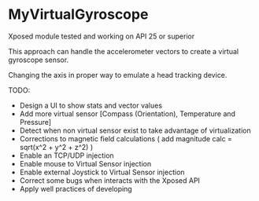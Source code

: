 # MyVirtualGyroscope
Xposed module tested and working on API 25 or superior

This approach can handle the accelerometer vectors to create a virtual gyroscope sensor.

Changing the axis in proper way to emulate a head tracking device.

TODO:

 - Design a UI to show stats and vector values
 - Add more virtual sensor [Compass (Orientation), Temperature and Pressure]
 - Detect when non virtual sensor exist to take advantage of virtualization
 - Corrections to magnetic field calculations ( add magnitude calc = sqrt(x^2 + y^2 + z^2) )
 - Enable an TCP/UDP injection
 - Enable mouse to Virtual Sensor injection
 - Enable external Joystick to Virtual Sensor injection
 - Correct some bugs when interacts with the Xposed API
 - Apply well practices of developing
 
